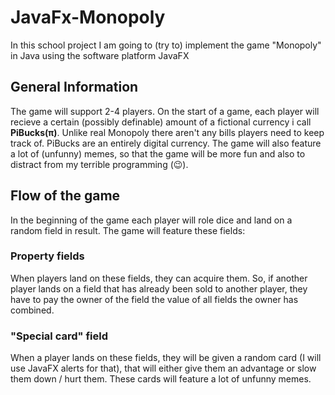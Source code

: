# JavaFx-Monopoly
In this school project I am going to (try to) implement the game "Monopoly" in Java using the software platform JavaFX
## General Information
The game will support 2-4 players. On the start of a game, each player will recieve a certain (possibly definable) amount of a fictional currency i call **PiBucks(π)**. Unlike real Monopoly there aren't any bills players need to keep track of. PiBucks are an entirely digital currency. The game will also feature a lot of (unfunny) memes, so that the game will be more fun and also to distract from my terrible programming (😉).
## Flow of the game
In the beginning of the game each player will role dice and land on a random field in result. The game will feature these fields:
### Property fields
When players land on these fields, they can acquire them. So, if another player lands on a field that has already been sold to another player, they have to pay the owner of the field the value of all fields the owner has combined.
### "Special card" field
When a player lands on these fields, they will be given a random card (I will use JavaFX alerts for that), that will either give them an advantage or slow them down / hurt them. These cards will feature a lot of unfunny memes.

